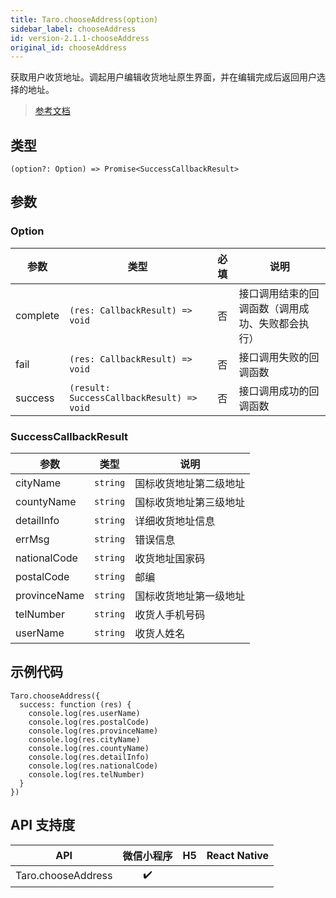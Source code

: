 ```yaml
---
title: Taro.chooseAddress(option)
sidebar_label: chooseAddress
id: version-2.1.1-chooseAddress
original_id: chooseAddress
---
```


获取用户收货地址。调起用户编辑收货地址原生界面，并在编辑完成后返回用户选择的地址。

> [参考文档](https://developers.weixin.qq.com/miniprogram/dev/api/open-api/address/wx.chooseAddress.html)

## 类型

```tsx
(option?: Option) => Promise<SuccessCallbackResult>
```

## 参数

### Option

<table>
  <thead>
    <tr>
      <th>参数</th>
      <th>类型</th>
      <th style="text-align:center">必填</th>
      <th>说明</th>
    </tr>
  </thead>
  <tbody>
    <tr>
      <td>complete</td>
      <td><code>(res: CallbackResult) =&gt; void</code></td>
      <td style="text-align:center">否</td>
      <td>接口调用结束的回调函数（调用成功、失败都会执行）</td>
    </tr>
    <tr>
      <td>fail</td>
      <td><code>(res: CallbackResult) =&gt; void</code></td>
      <td style="text-align:center">否</td>
      <td>接口调用失败的回调函数</td>
    </tr>
    <tr>
      <td>success</td>
      <td><code>(result: SuccessCallbackResult) =&gt; void</code></td>
      <td style="text-align:center">否</td>
      <td>接口调用成功的回调函数</td>
    </tr>
  </tbody>
</table>

### SuccessCallbackResult

<table>
  <thead>
    <tr>
      <th>参数</th>
      <th>类型</th>
      <th>说明</th>
    </tr>
  </thead>
  <tbody>
    <tr>
      <td>cityName</td>
      <td><code>string</code></td>
      <td>国标收货地址第二级地址</td>
    </tr>
    <tr>
      <td>countyName</td>
      <td><code>string</code></td>
      <td>国标收货地址第三级地址</td>
    </tr>
    <tr>
      <td>detailInfo</td>
      <td><code>string</code></td>
      <td>详细收货地址信息</td>
    </tr>
    <tr>
      <td>errMsg</td>
      <td><code>string</code></td>
      <td>错误信息</td>
    </tr>
    <tr>
      <td>nationalCode</td>
      <td><code>string</code></td>
      <td>收货地址国家码</td>
    </tr>
    <tr>
      <td>postalCode</td>
      <td><code>string</code></td>
      <td>邮编</td>
    </tr>
    <tr>
      <td>provinceName</td>
      <td><code>string</code></td>
      <td>国标收货地址第一级地址</td>
    </tr>
    <tr>
      <td>telNumber</td>
      <td><code>string</code></td>
      <td>收货人手机号码</td>
    </tr>
    <tr>
      <td>userName</td>
      <td><code>string</code></td>
      <td>收货人姓名</td>
    </tr>
  </tbody>
</table>

## 示例代码

```tsx
Taro.chooseAddress({
  success: function (res) {
    console.log(res.userName)
    console.log(res.postalCode)
    console.log(res.provinceName)
    console.log(res.cityName)
    console.log(res.countyName)
    console.log(res.detailInfo)
    console.log(res.nationalCode)
    console.log(res.telNumber)
  }
})
```

## API 支持度

| API | 微信小程序 | H5 | React Native |
| :---: | :---: | :---: | :---: |
| Taro.chooseAddress | ✔️ |  |  |
